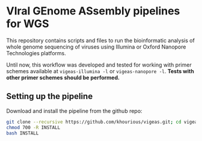 # VIral GEnome ASsembly pipelines for WGS

This repository contains scripts and files to run the bioinformatic analysis of whole genome sequencing of viruses using Illumina or Oxford Nanopore Technologies platforms.

Until now, this workflow was developed and tested for working with primer schemes available at ``vigeas-illumina -l`` or ``vigeas-nanopore -l``. **Tests with other primer schemes should be performed.**

## Setting up the pipeline

Download and install the pipeline from the github repo:

```sh
git clone --recursive https://github.com/khourious/vigeas.git; cd vigeas
chmod 700 -R INSTALL
bash INSTALL
```
